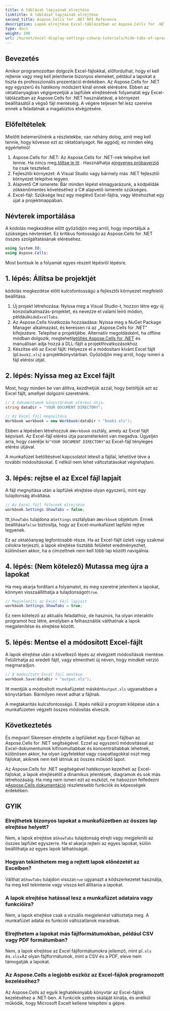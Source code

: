 ```yaml
---
title: A táblázat lapjainak elrejtése
linktitle: A táblázat lapjainak elrejtése
second_title: Aspose.Cells for .NET API Reference
description: Lapok elrejtése Excel-táblázatban az Aspose.Cells for .NET segítségével. Néhány egyszerű lépésben megtudhatja, hogyan lehet programozottan elrejteni és megjeleníteni a lapfüleket.
type: docs
weight: 100
url: /hu/net/excel-display-settings-csharp-tutorials/hide-tabs-of-spreadsheet/
---
```

## Bevezetés

Amikor programozottan dolgozik Excel-fájlokkal, előfordulhat, hogy el kell rejtenie vagy meg kell jelenítenie bizonyos elemeket, például a lapokat a tiszta és professzionális prezentáció érdekében. Az Aspose.Cells for .NET egy egyszerű és hatékony módszert kínál ennek elérésére. Ebben az oktatóanyagban végigvezetjük a lapfülek elrejtésének folyamatát egy Excel-táblázatban az Aspose.Cells for .NET használatával, a környezet beállításától a végső fájl mentéséig. A végére teljesen fel lesz szerelve ennek a feladatnak a magabiztos elvégzésére.

## Előfeltételek

Mielőtt belemerülnénk a részletekbe, van néhány dolog, amit meg kell tennie, hogy kövesse ezt az oktatóanyagot. Ne aggódj; ez minden elég egyértelmű!

1.  Aspose.Cells for .NET: Az Aspose.Cells for .NET-nek telepítve kell lennie. Ha nincs meg,[töltse le itt](https://releases.aspose.com/cells/net/) . Használhatja a[ingyenes próbaverzió](https://releases.aspose.com/) ha csak teszteled.
2. Fejlesztői környezet: A Visual Studio vagy bármely más .NET fejlesztői környezet telepítve legyen.
3. Alapvető C# ismerete: Bár minden lépést elmagyarázunk, a kódpéldák zökkenőmentes követéséhez a C# alapvető ismerete szükséges.
4. Excel-fájl: Szüksége lesz egy meglévő Excel-fájlra, vagy létrehozhat egy újat a projektmappában.

## Névterek importálása

A kódolás megkezdése előtt győződjön meg arról, hogy importáljuk a szükséges névtereket. Ez kritikus fontosságú az Aspose.Cells for .NET összes szolgáltatásának eléréséhez.

```csharp
using System.IO;
using Aspose.Cells;
```

Most bontsuk le a folyamat egyes részeit lépésről lépésre.

## 1. lépés: Állítsa be projektjét

kódolás megkezdése előtt kulcsfontosságú a fejlesztői környezet megfelelő beállítása.

1.  Új projekt létrehozása: Nyissa meg a Visual Studio-t, hozzon létre egy új konzolalkalmazás-projektet, és nevezze el valami leíró módon, például`HideExcelTabs`.
2. Az Aspose.Cells hivatkozás hozzáadása: Nyissa meg a NuGet Package Manager alkalmazást, és keressen rá az „Aspose.Cells for .NET” kifejezésre. Telepítse a projektjébe.
 Alternatív megoldásként, ha offline módban dolgozik, megteheti[letöltés Aspose.Cells for .NET](https://releases.aspose.com/cells/net/) és manuálisan adja hozzá a DLL-fájlt a projekthivatkozásokhoz.
3.  Készítse elő az Excel fájlt: Helyezze el a módosítani kívánt Excel fájlt (pl.`book1.xls`) a projektkönyvtárban. Győződjön meg arról, hogy ismeri a fájl elérési útját.

## 2. lépés: Nyissa meg az Excel fájlt

Most, hogy minden be van állítva, kezdhetjük azzal, hogy betöltjük azt az Excel fájlt, amellyel dolgozni szeretnénk.

```csharp
// A dokumentumok könyvtárának elérési útja.
string dataDir = "YOUR DOCUMENT DIRECTORY";

// Az Excel fájl megnyitása
Workbook workbook = new Workbook(dataDir + "book1.xls");
```

 Ebben a lépésben létrehozzuk a`Workbook` osztály, amely az Excel fájlt képviseli. Az Excel-fájl elérési útja paraméterként van megadva. Ügyeljen arra, hogy cserélje ki`"YOUR DOCUMENT DIRECTORY"`az Excel-fájl tényleges elérési útjával.

A munkafüzet betöltésével kapcsolatot létesít a fájllal, lehetővé téve a további módosításokat. E nélkül nem lehet változtatásokat végrehajtani.

## 3. lépés: rejtse el az Excel fájl lapjait

A fájl megnyitása után a lapfülek elrejtése olyan egyszerű, mint egy tulajdonság átváltása.

```csharp
// Az Excel fájl füleinek elrejtése
workbook.Settings.ShowTabs = false;
```

 Itt,`ShowTabs` tulajdona a`Settings` osztályban a`Workbook` objektum. Ennek beállítása`false` biztosítja, hogy az Excel-munkafüzet lapfülei rejtve legyenek.

Ez az oktatóanyag legfontosabb része. Ha az Excel-fájlt üzleti vagy szakmai célokra terjeszti, a lapok elrejtése tisztább felületet eredményezhet, különösen akkor, ha a címzettnek nem kell több lap között navigálnia.

## 4. lépés: (Nem kötelező) Mutassa meg újra a lapokat

 Ha meg akarja fordítani a folyamatot, és meg szeretné jeleníteni a lapokat, könnyen visszaállíthatja a tulajdonságot`true`.

```csharp
// Megjeleníti az Excel fájl lapjait
workbook.Settings.ShowTabs = true;
```

Ez nem kötelező az aktuális feladathoz, de hasznos, ha olyan interaktív programot hoz létre, amelyben a felhasználók válthatnak a lapok megjelenítése és elrejtése között.

## 5. lépés: Mentse el a módosított Excel-fájlt

A lapok elrejtése után a következő lépés az elvégzett módosítások mentése. Felülírhatja az eredeti fájlt, vagy elmentheti új néven, hogy mindkét verzió megmaradjon.

```csharp
// A módosított Excel fájl mentése
workbook.Save(dataDir + "output.xls");
```

 Itt mentjük a módosított munkafüzetet másként`output.xls` ugyanabban a könyvtárban. Bármilyen nevet adhat a fájlnak.

A megtakarítás kulcsfontosságú. E lépés nélkül a program kilépése után a munkafüzeten végzett összes módosítás elveszik.

## Következtetés

És megvan! Sikeresen elrejtette a lapfüleket egy Excel-fájlban az Aspose.Cells for .NET segítségével. Ezzel az egyszerű módosítással az Excel-dokumentumok kifinomultabbak és koncentráltabbak lehetnek, különösen akkor, ha olyan ügyfelekkel vagy csapattagokkal oszt meg fájlokat, akiknek nem kell látniuk az összes működő lapot.

Az Aspose.Cells for .NET segítségével hatékonyan kezelheti az Excel-fájlokat, a lapok elrejtésétől a dinamikus jelentések, diagramok és sok más létrehozásáig. Ha még nem ismeri ezt az eszközt, ne habozzon felfedezni a[Aspose.Cells dokumentáció](https://reference.aspose.com/cells/net/) részletesebb funkciók és képességek érdekében.

## GYIK

### Elrejthetek bizonyos lapokat a munkafüzetben az összes lap elrejtése helyett?  
 Nem, a lapok elrejtése a`ShowTabs` tulajdonság elrejti vagy megjeleníti az összes lapfület egyszerre. Ha el akarja rejteni az egyes lapokat, külön beállíthatja az egyes lapok láthatóságát.

### Hogyan tekinthetem meg a rejtett lapok előnézetét az Excelben?  
 Válthat a`ShowTabs` tulajdon vissza`true` ugyanazt a kódszerkezetet használja, ha meg kell tekintenie vagy vissza kell állítania a lapokat.

### A lapok elrejtése hatással lesz a munkafüzet adataira vagy funkcióira?  
Nem, a lapok elrejtése csak a vizuális megjelenést változtatja meg. A munkafüzet adatai és funkciói változatlanok maradnak.

### Elrejthetem a lapokat más fájlformátumokban, például CSV vagy PDF formátumban?  
 Nem, a lapok elrejtése az Excel fájlformátumokra jellemző, mint pl`.xls` és`.xlsx`Az olyan fájlformátumok, mint a CSV és a PDF, eleve nem támogatják a lapokat.

### Az Aspose.Cells a legjobb eszköz az Excel-fájlok programozott kezeléséhez?  
Az Aspose.Cells az egyik leghatékonyabb könyvtár az Excel-fájlok kezeléséhez a .NET-ben. A funkciók széles skáláját kínálja, és anélkül működik, hogy Microsoft Excelt kellene telepíteni a gépre.